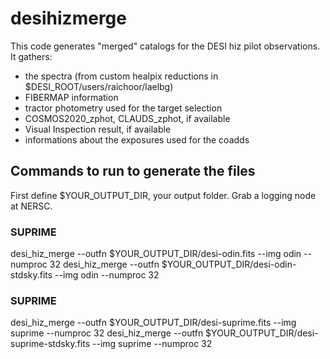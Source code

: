 # desihizmerge

This code generates "merged" catalogs for the DESI hiz pilot observations.
It gathers:
- the spectra (from custom healpix reductions in $DESI_ROOT/users/raichoor/laelbg)
- FIBERMAP information
- tractor photometry used for the target selection
- COSMOS2020_zphot, CLAUDS_zphot, if available
- Visual Inspection result, if available
- informations about the exposures used for the coadds

## Commands to run to generate the files
First define $YOUR_OUTPUT_DIR, your output folder.
Grab a logging node at NERSC.

### SUPRIME
desi_hiz_merge --outfn $YOUR_OUTPUT_DIR/desi-odin.fits --img odin --numproc 32
desi_hiz_merge --outfn $YOUR_OUTPUT_DIR/desi-odin-stdsky.fits --img odin --numproc 32

### SUPRIME
desi_hiz_merge --outfn $YOUR_OUTPUT_DIR/desi-suprime.fits --img suprime --numproc 32
desi_hiz_merge --outfn $YOUR_OUTPUT_DIR/desi-suprime-stdsky.fits --img suprime --numproc 32
